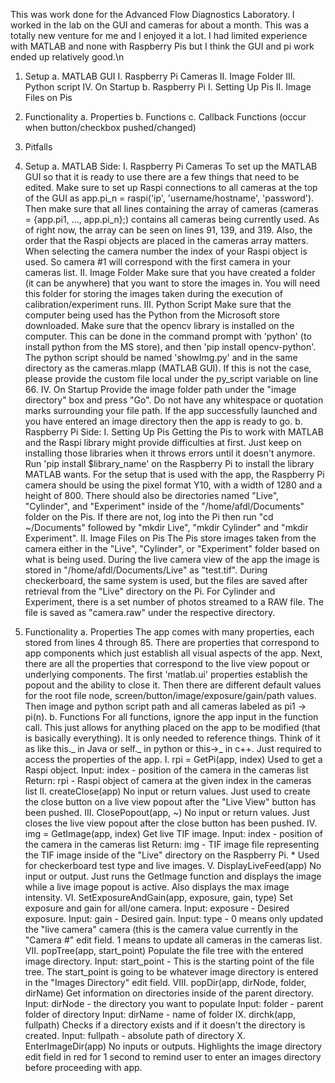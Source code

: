 This was work done for the Advanced Flow Diagnostics Laboratory. I worked in the lab on the GUI and cameras for about a month.
This was a totally new venture for me and I enjoyed it a lot. I had limited experience with MATLAB and none with Raspberry Pis 
but I think the GUI and pi work ended up relatively good.\n

1. Setup
   a. MATLAB GUI
     I.   Raspberry Pi Cameras
     II.  Image Folder
     III. Python script
     IV.  On Startup
   b. Raspberry Pi
     I.   Setting Up Pis
     II.  Image Files on Pis
2. Functionality
   a. Properties
   b. Functions
   c. Callback Functions (occur when button/checkbox pushed/changed)
4. Pitfalls

1. Setup
   a. MATLAB Side:
     I. Raspberry Pi Cameras
        To set up the MATLAB GUI so that it is ready to use there are a few things that need to be edited. Make sure to set up Raspi
        connections to all cameras at the top of the GUI as app.pi_n = raspi('ip', 'username/hostname', 'password'). Then make sure that all lines
        containing the array of cameras (cameras = {app.pi1, ..., app.pi_n};) contains all cameras being currently used. As of right now,
        the array can be seen on lines 91, 139, and 319. Also, the order that the Raspi objects are placed in the cameras array matters.
        When selecting the camera number the index of your Raspi object is used. So camera #1 will correspond with the first camera in your cameras list.
     II. Image Folder
        Make sure that you have created a folder (it can be anywhere) that you want to store the images in. You will need this folder for storing
        the images taken during the execution of calibration/experiment runs.
     III. Python Script
         Make sure that the computer being used has the Python from the Microsoft store downloaded. Make sure that the opencv library is installed on
         the computer. This can be done in the command prompt with 'python' (to install python from the MS store), and then 'pip install opencv-python'.
         The python script should be named 'showImg.py' and in the same directory as the cameras.mlapp (MATLAB GUI). If this is not the case, please provide
         the custom file local under the py_script variable on line 66.
     IV. On Startup
         Provide the image folder path under the "image directory" box and press "Go". Do not have any whitespace or quotation marks surrounding your file
         path. If the app successfully launched and you have entered an image directory then the app is ready to go.
  b. Raspberry Pi Side:
    I. Setting Up Pis
       Getting the Pis to work with MATLAB and the Raspi library might provide difficulties at first. Just keep on installing those libraries when it throws
       errors until it doesn't anymore. Run 'pip install $library_name' on the Raspberry Pi to install the library MATLAB wants. For the setup that is used with
       the app, the Raspberry Pi camera should be using the pixel format Y10, with a width of 1280 and a height of 800. There should also be directories named "Live",
       "Cylinder", and "Experiment" inside of the "/home/afdl/Documents" folder on the Pis. If there are not, log into the Pi then run "cd ~/Documents" followed by
       "mkdir Live", "mkdir Cylinder" and "mkdir Experiment".
   II. Image Files on Pis
       The Pis store images taken from the camera either in the "Live", "Cylinder", or "Experiment" folder based on what is being used. During the live camera
       view of the app the image is stored in "/home/afdl/Documents/Live" as "test.tif". During checkerboard, the same system is used, but the files are saved
       after retrieval from the "Live" directory on the Pi. For Cylinder and Experiment, there is a set number of photos streamed to a RAW file. The file is saved
       as "camera.raw" under the respective directory.
   
2. Functionality
   a. Properties
       The app comes with many properties, each stored from lines 4 through 85. There are properties that correspond to app components which just establish all visual aspects
       of the app. Next, there are all the properties that correspond to the live view popout or underlying components. The first 'matlab.ui' properties establish the popout
       and the ability to close it. Then there are different default values for the root file node, screen/button/image/exposure/gain/path values. Then image and python
       script path and all cameras labeled as pi1 -> pi(n).
   b. Functions
       For all functions, ignore the app input in the function call. This just allows for anything placed on the app to be modified (that is basically everything). It is only
       needed to reference things. Think of it as like this._ in Java or self._ in python or this->_ in c++. Just required to access the properties of the app.
       I. rpi = GetPi(app, index)
           Used to get a Raspi object.
           Input: index - position of the camera in the cameras list
           Return: rpi - Raspi object of camera at the given index in the cameras list
       II. createClose(app)
           No input or return values. Just used to create the close button on a live view popout after the "Live View" button has been pushed.
       III. ClosePopout(app, ~)
           No input or return values. Just closes the live view popout after the close button has been pushed.
       IV. img = GetImage(app, index)
           Get live TIF image.
           Input: index - position of the camera in the cameras list
           Return: img - TIF image file representing the TIF image inside of the "Live" directory on the Raspberry Pi.
           * Used for checkerboard test type and live images.
       V. DisplayLiveFeed(app)
           No input or output. Just runs the GetImage function and displays the image while a live image popout is active. Also displays the max image intensity.
       VI. SetExposureAndGain(app, exposure, gain, type)
           Set exposure and gain for all/one camera.
           Input: exposure - Desired exposure.
           Input: gain - Desired gain.
           Input: type - 0 means only updated the "live camera" camera (this is the camera value currently in the "Camera #" edit field. 1 means to update all cameras in the cameras list.
       VII. popTree(app, start_point)
           Populate the file tree with the entered image directory.
           Input: start_point - This is the starting point of the file tree. The start_point is going to be whatever image directory is entered in the "Images Directory" edit field.
       VIII. popDir(app, dirNode, folder, dirName)
           Get information on directories inside of the parent directory.
           Input: dirNode - the directory you want to populate
           Input: folder - parent folder of directory
           Input: dirName - name of folder
       IX. dirchk(app, fullpath)
           Checks if a directory exists and if it doesn't the directory is created.
           Input: fullpath - absolute path of directory
       X. EnterImageDir(app)
           No inputs or outputs. Highlights the image directory edit field in red for 1 second to remind user to enter an images directory before proceeding with app.
